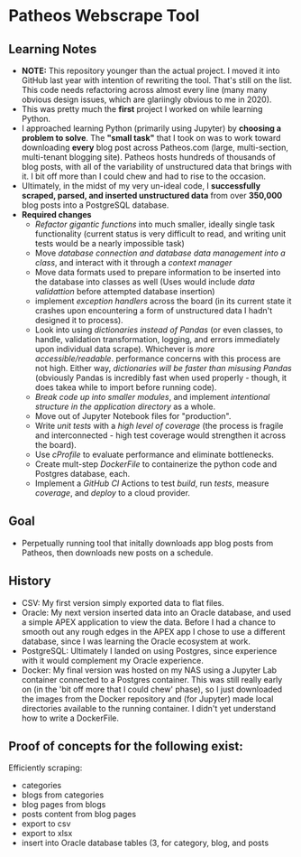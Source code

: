 # Patheos Webscrape Tool

## Learning Notes

- **NOTE:** This repository younger than the actual project. I moved it into GitHub last year with intention of rewriting the tool. That's still on the list. This code needs refactoring across almost every line (many many obvious design issues, which are glariingly obvious to me in 2020).
- This was pretty much the **first** project I worked on while learning Python.
- I approached learning Python (primarily using Jupyter) by **choosing a problem to solve**. The **"small task"** that I took on was to work toward downloading **every** blog post across Patheos.com (large, multi-section, multi-tenant blogging site). Patheos hosts hundreds of thousands of blog posts, with all of the variability of unstructured data that brings with it. I bit off more than I could chew and had to rise to the occasion.
- Ultimately, in the midst of my very un-ideal code, I **successfully scraped, parsed, and inserted unstructured data** from over **350,000** blog posts into a PostgreSQL database.
- **Required changes**
  - *Refactor gigantic functions* into much smaller, ideally single task functionality (current status is very difficult to read, and writing unit tests would be a nearly impossible task)
  - Move *database connection and database data management into a class*, and interact with it through a *context manager*
  - Move data formats used to prepare information to be inserted into the database into classes as well (Uses would include *data validattion* before attempted database insertion)
  - implement *exception handlers* across the board (in its current state it crashes upon encountering a form of unstructured data I hadn't designed it to process).
  - Look into using *dictionaries instead of Pandas* (or even classes, to handle, validation transformation, logging, and errors immediately upon individual data scrape). Whichever is *more accessible/readable*. performance concerns with this process are not high. Either way, *dictionaries will be faster than misusing Pandas* (obviously Pandas is incredibly fast when used properly - though, it does takea while to import before running code).
  - *Break code up into smaller modules*, and implement *intentional structure in the application directory* as a whole.
  - Move out of Jupyter Notebook files for "production".
  - Write *unit tests* with a *high level of coverage* (the process is fragile and interconnected - high test coverage would strengthen it across the board).
  - Use *cProfile* to evaluate performance and eliminate bottlenecks.
  - Create mult-step *DockerFile* to containerize the python code and Postgres database, each.
  - Implement a *GitHub CI* Actions to test *build*, run *tests*, measure *coverage*, and *deploy* to a cloud provider.

## Goal

- Perpetually running tool that initally downloads app blog posts from Patheos, then downloads new posts on a schedule.

## History

- CSV: My first version simply exported data to flat files.
- Oracle: My next version inserted data into an Oracle database, and used a simple APEX application to view the data. Before I had a chance to smooth out any rough edges in the APEX app I chose to use a different database, since I was learning the Oracle ecosystem at work.
- PostgreSQL: Ultimately I landed on using Postgres, since experience with it would complement my Oracle experience.
- Docker: My final version was hosted on my NAS using a Jupyter Lab container connected to a Postgres container. This was still really early on (in the 'bit off more that I could chew' phase), so I just downloaded the images from the Docker repository and (for Jupyter) made local directories available to the running container. I didn't yet understand how to write a DockerFile.

## Proof of concepts for the following exist:

Efficiently scraping:
- categories
- blogs from categories
- blog pages from blogs
- posts content from blog pages
- export to csv
- export to xlsx
- insert into Oracle database tables (3, for category, blog, and posts

